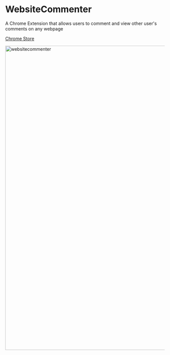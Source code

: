 # WebsiteCommenter
A Chrome Extension that allows users to comment and view other user's comments on any webpage

[Chrome Store](https://chrome.google.com/webstore/detail/website-commenter/mgkgeeckikocihgfhhecnjebdcdphomb)

<img width="960" alt="websitecommenter" src="https://user-images.githubusercontent.com/46911428/158073620-3da5e896-5b3f-412b-9dc5-0a6f08776039.PNG">
